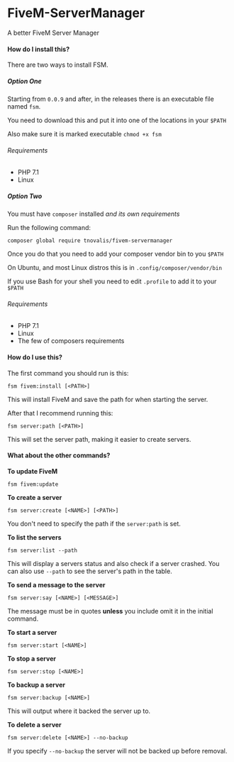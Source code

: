 # FiveM-ServerManager

A better FiveM Server Manager

#### How do I install this?

There are two ways to install FSM.

##### Option One

Starting from `0.0.9` and after, in the releases there is an executable file named `fsm`.

You need to download this and put it into one of the locations in your `$PATH`

Also make sure it is marked executable `chmod +x fsm`

###### Requirements
- PHP 7.1
- Linux

##### Option Two

You must have `composer` installed *and its own requirements*

Run the following command:
```
composer global require tnovalis/fivem-servermanager
```

Once you do that you need to add your composer vendor bin to you `$PATH`

On Ubuntu, and most Linux distros this is in `.config/composer/vendor/bin`

If you use Bash for your shell you need to edit `.profile` to add it to your `$PATH`

###### Requirements
- PHP 7.1
- Linux
- The few of composers requirements

#### How do I use this?

The first command you should run is this:
```
fsm fivem:install [<PATH>]
```
This will install FiveM and save the path for when starting the server.

After that I recommend running this:
```
fsm server:path [<PATH>]
```
This will set the server path, making it easier to create servers.

#### What about the other commands?

**To update FiveM**
```
fsm fivem:update
```

**To create a server**
```
fsm server:create [<NAME>] [<PATH>]
```
You don't need to specify the path if the `server:path` is set.

**To list the servers**
```
fsm server:list --path
```
This will display a servers status and also check if a server crashed. You can also use `--path` to see the server's path in the table.

**To send a message to the server**
```
fsm server:say [<NAME>] [<MESSAGE>]
```
The message must be in quotes **unless** you include omit it in the initial command.

**To start a server**
```
fsm server:start [<NAME>]
```

**To stop a server**
```
fsm server:stop [<NAME>]
```

**To backup a server**
```
fsm server:backup [<NAME>]
```
This will output where it backed the server up to.

**To delete a server**
```
fsm server:delete [<NAME>] --no-backup
```
If you specify `--no-backup` the server will not be backed up before removal.